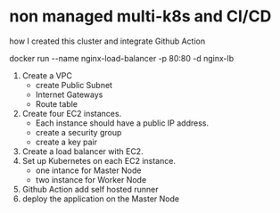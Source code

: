 <!-- @format -->

# non managed multi-k8s and CI/CD

how I created this cluster and integrate Github Action

docker run --name nginx-load-balancer -p 80:80 -d nginx-lb

1.  Create a VPC
    - create Public Subnet
    - Internet Gateways
    - Route table
2.  Create four EC2 instances.
    - Each instance should have a public IP address.
    - create a security group
    - create a key pair
3.  Create a load balancer with EC2.
4.  Set up Kubernetes on each EC2 instance.
    - one intance for Master Node
    - two instance for Worker Node
5.  Github Action add self hosted runner
6.  deploy the application on the Master Node
